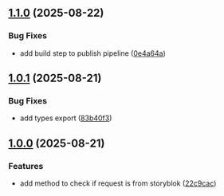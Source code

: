 ## [1.1.0](https://github.com/supernaut/storyblok-tools/compare/v1.0.1...v1.1.0) (2025-08-22)

### Bug Fixes

- add build step to publish pipeline ([0e4a64a](https://github.com/supernaut/storyblok-tools/commit/0e4a64a095e6d13c502967aed93809b72931fb70))

## [1.0.1](https://github.com/supernaut/storyblok-tools/compare/v1.0.0...v1.0.1) (2025-08-21)

### Bug Fixes

- add types export ([83b40f3](https://github.com/supernaut/storyblok-tools/commit/83b40f38e900299e516b5f154771f4502a7cc0b0))

## [1.0.0](https://github.com/supernaut/storyblok-tools/compare/22c9cac6c04a88efde4a5e7fd119d85c6fb00832...v1.0.0) (2025-08-21)

### Features

- add method to check if request is from storyblok ([22c9cac](https://github.com/supernaut/storyblok-tools/commit/22c9cac6c04a88efde4a5e7fd119d85c6fb00832))

